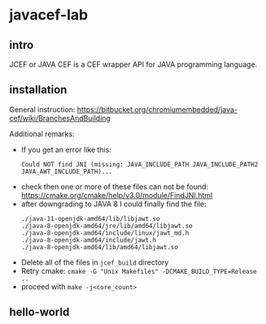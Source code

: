 # javacef-lab

## intro
JCEF or JAVA CEF is a CEF wrapper API for JAVA programming language.

## installation

General instruction: https://bitbucket.org/chromiumembedded/java-cef/wiki/BranchesAndBuilding

Additional remarks:
- If you get an error like this:
   ```
   Could NOT find JNI (missing: JAVA_INCLUDE_PATH JAVA_INCLUDE_PATH2 JAVA_AWT_INCLUDE_PATH)...
   ```
- check then one or more of these files can not be found: https://cmake.org/cmake/help/v3.0/module/FindJNI.html
- after downgrading to JAVA 8 I could finally find the file:
   ```mindaugas@mindaugas-VirtualBox:/usr/lib/jvm$ find . -name "*jawt*"
   ./java-11-openjdk-amd64/lib/libjawt.so
   ./java-8-openjdk-amd64/jre/lib/amd64/libjawt.so
   ./java-8-openjdk-amd64/include/linux/jawt_md.h
   ./java-8-openjdk-amd64/include/jawt.h
   ./java-8-openjdk-amd64/lib/amd64/libjawt.so
   ```
- Delete all of the files in `jcef_build` directory
- Retry cmake: `cmake -G "Unix Makefiles" -DCMAKE_BUILD_TYPE=Release ..`
- proceed with `make -j<core_count>`

## hello-world
